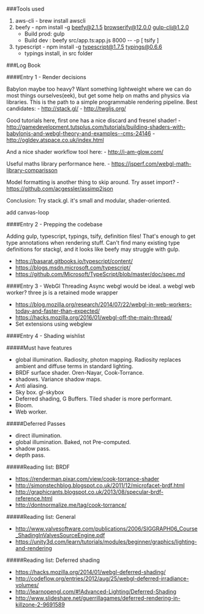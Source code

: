 ###Tools used

1. aws-cli - brew install awscli
2. beefy - npm install -g beefy@2.1.5 browserify@12.0.0 gulp-cli@1.2.0
    - Build prod: gulp
    - Build dev : beefy src/app.ts:app.js 8000 -- -p [ tsify ]
3. typescript - npm install -g typescript@1.7.5 typings@0.6.6
    - typings install, in src folder

###Log Book

####Entry 1 - Render decisions

Babylon maybe too heavy? Want something lightweight where we can do most things ourselves(eek), but get some help on maths and physics via libraries.
This is the path to a simple programmable rendering pipeline. Best candidates:
    - http://stack.gl/
    - http://twgljs.org/

Good tutorials here, first one has a nice discard and fresnel shader!
    - http://gamedevelopment.tutsplus.com/tutorials/building-shaders-with-babylonjs-and-webgl-theory-and-examples--cms-24146 
    - http://ogldev.atspace.co.uk/index.html 

And a nice shader workflow tool here:
    - http://i-am-glow.com/

Useful maths library performance here.
    - https://jsperf.com/webgl-math-library-comparisson

Model formatting is another thing to skip around. Try asset import?
    - https://github.com/acgessler/assimp2json

Conclusion: Try stack.gl. it's small and modular, shader-oriented.

add canvas-loop

####Entry 2 - Prepping the codebase

Adding gulp, typescript, typings, tsify, definition files! That's enough to get type annotations when rendering stuff.
Can't find many existing type definitions for stackgl, and it looks like beefy may struggle with gulp.
- https://basarat.gitbooks.io/typescript/content/
- https://blogs.msdn.microsoft.com/typescript/
- https://github.com/Microsoft/TypeScript/blob/master/doc/spec.md


####Entry 3 - WebGl Threading
Async webgl would be ideal. a webgl web worker? three js is a retained mode wrapper
- https://blog.mozilla.org/research/2014/07/22/webgl-in-web-workers-today-and-faster-than-expected/
- https://hacks.mozilla.org/2016/01/webgl-off-the-main-thread/
- Set extensions using webglew

####Entry 4 - Shading wishlist

#####Must have features
- global illumination. Radiosity, photon mapping. Radiosity replaces ambient and diffuse terms in standard lighting.
- BRDF surface shader. Oren-Nayar, Cook-Torrance.
- shadows. Variance shadow maps.
- Anti aliasing.
- Sky box. gl-skybox
- Deferred shading, G Buffers. Tiled shader is more performant.
- Bloom.
- Web worker.

#####Deferred Passes
- direct illumination.
- global illumination. Baked, not Pre-computed.
- shadow pass.
- depth pass.

#####Reading list: BRDF
- https://renderman.pixar.com/view/cook-torrance-shader
- http://simonstechblog.blogspot.co.uk/2011/12/microfacet-brdf.html
- http://graphicrants.blogspot.co.uk/2013/08/specular-brdf-reference.html
- http://dontnormalize.me/tag/cook-torrance/

#####Reading list: General
- http://www.valvesoftware.com/publications/2006/SIGGRAPH06_Course_ShadingInValvesSourceEngine.pdf
- https://unity3d.com/learn/tutorials/modules/beginner/graphics/lighting-and-rendering

#####Reading list: Deferred shading
- https://hacks.mozilla.org/2014/01/webgl-deferred-shading/
- http://codeflow.org/entries/2012/aug/25/webgl-deferred-irradiance-volumes/
- http://learnopengl.com/#!Advanced-Lighting/Deferred-Shading
- http://www.slideshare.net/guerrillagames/deferred-rendering-in-killzone-2-9691589

